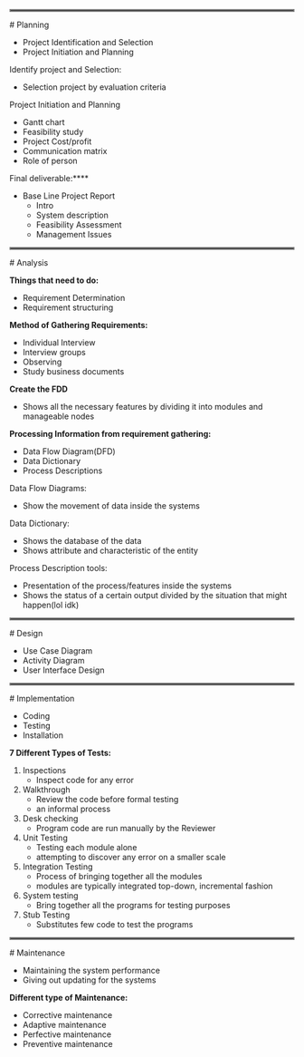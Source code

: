 <hr style= "border: 2px solid grey" >
# Planning


- Project Identification and Selection
- Project Initiation and Planning

Identify project and Selection:
- Selection project by evaluation criteria

Project Initiation and Planning
- Gantt chart
- Feasibility study
- Project Cost/profit
- Communication matrix
- Role of person

Final deliverable:****
- Base Line Project Report
	- Intro
	- System description
	- Feasibility Assessment
	- Management Issues



<hr style= "border: 2px solid grey" >
# Analysis


**Things that need to do:**
- Requirement Determination
- Requirement structuring

**Method of Gathering Requirements:**
- Individual Interview
- Interview groups
- Observing
- Study business documents

**Create the FDD**
- Shows all the necessary features by dividing it into modules and manageable nodes

**Processing Information from requirement gathering:**
- Data Flow Diagram(DFD)
- Data Dictionary
- Process Descriptions

Data Flow Diagrams:
- Show the movement of data inside the systems

Data Dictionary:
- Shows the database of the data
- Shows attribute and characteristic of the entity

Process Description tools:
- Presentation of the process/features inside the systems
- Shows the status of a certain output divided by the situation that might happen(lol idk)

<hr style= "border: 2px solid grey" >
# Design

- Use Case Diagram
- Activity Diagram
- User Interface Design





<hr style= "border: 2px solid grey" >
# Implementation

- Coding
- Testing
- Installation

**7 Different Types of Tests:**
1. Inspections
	- Inspect code for any error
2. Walkthrough
	- Review the code before formal testing
	- an informal process
3. Desk checking
	- Program code are run manually by the Reviewer
4.  Unit Testing
	- Testing each module alone 
	- attempting to discover any error on a smaller scale
5. Integration Testing
	- Process of bringing together all the modules 
	- modules are typically integrated top-down, incremental fashion
6. System testing
	- Bring together all the programs for testing purposes
7.  Stub Testing
	- Substitutes few code to test the programs


<hr style= "border: 2px solid grey" >
# Maintenance


- Maintaining the system performance
- Giving out updating for the systems


**Different type of Maintenance:**
- Corrective maintenance
- Adaptive maintenance
- Perfective maintenance
- Preventive maintenance

